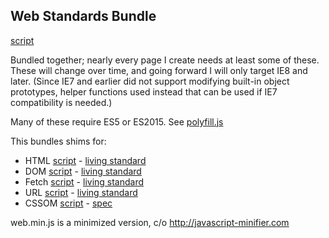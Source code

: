 Web Standards Bundle
--------------------
[script](web.js)

Bundled together; nearly every page I create needs at least some of
these. These will change over time, and going forward I will only
target IE8 and later. (Since IE7 and earlier did not support modifying
built-in object prototypes, helper functions used instead that can be
used if IE7 compatibility is needed.)

Many of these require ES5 or ES2015. See [polyfill.js](polyfill.js.md)

This bundles shims for:

* HTML            [script](html.js)   - [living standard](https://html.spec.whatwg.org)
* DOM             [script](dom.js)    - [living standard](https://dom.spec.whatwg.org)
* Fetch           [script](fetch.js)  - [living standard](https://fetch.spec.whatwg.org)
* URL             [script](url.js)    - [living standard](https://url.spec.whatwg.org)
* CSSOM           [script](cssom.js)  -  [spec](https://dev.w3.org/csswg/cssom-view/)

web.min.js is a minimized version, c/o http://javascript-minifier.com
